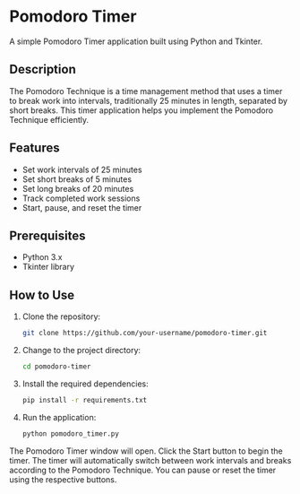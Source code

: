 # Pomodoro Timer

A simple Pomodoro Timer application built using Python and Tkinter.

## Description

The Pomodoro Technique is a time management method that uses a timer to break work into intervals, traditionally 25 minutes in length, separated by short breaks. This timer application helps you implement the Pomodoro Technique efficiently.

## Features

- Set work intervals of 25 minutes
- Set short breaks of 5 minutes
- Set long breaks of 20 minutes
- Track completed work sessions
- Start, pause, and reset the timer

## Prerequisites

- Python 3.x
- Tkinter library

## How to Use

1. Clone the repository:

   ```bash
   git clone https://github.com/your-username/pomodoro-timer.git
   ```

2. Change to the project directory:
   ```bash
   cd pomodoro-timer
   ```

3. Install the required dependencies:
   ```bash
   pip install -r requirements.txt
   ```

4. Run the application:
   ```bash
   python pomodoro_timer.py
   ```
The Pomodoro Timer window will open. Click the Start button to begin the timer.
The timer will automatically switch between work intervals and breaks according to the Pomodoro Technique. You can pause or reset the timer using the respective buttons.
